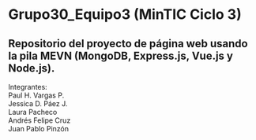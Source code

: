# Grupo30_Equipo3 (MinTIC Ciclo 3)
## **Repositorio del proyecto de página web usando la pila MEVN (MongoDB, Express.js, Vue.js y Node.js).**<br/>
Integrantes:<br/>
Paul H. Vargas P.<br/>
Jessica D. Páez J.<br/>
Laura Pacheco<br/>
Andrés Felipe Cruz<br/>
Juan Pablo Pinzón<br/>
